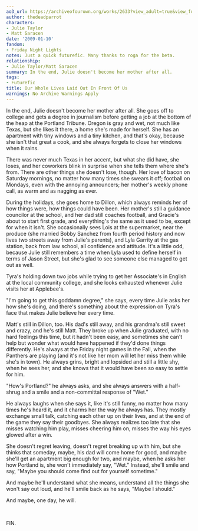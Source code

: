 ```yaml
---
ao3_url: https://archiveofourown.org/works/2633?view_adult=true&view_full_work=true
author: thedeadparrot
characters:
- Julie Taylor
- Matt Saracen
date: '2009-01-10'
fandom:
- Friday Night Lights
notes: Just a quick futurefic. Many thanks to roga for the beta.
relationship:
- Julie Taylor/Matt Saracen
summary: In the end, Julie doesn't become her mother after all.
tags:
- Futurefic
title: Our Whole Lives Laid Out In Front Of Us
warnings: No Archive Warnings Apply
---
```


In the end, Julie doesn't become her mother after all. She goes off to college and gets a degree in journalism before getting a job at the bottom of the heap at the Portland Tribune. Oregon is gray and wet, not much like Texas, but she likes it there, a home she's made for herself. She has an apartment with tiny windows and a tiny kitchen, and that's okay, because she isn't that great a cook, and she always forgets to close her windows when it rains.

There was never much Texas in her accent, but what she did have, she loses, and her coworkers blink in surprise when she tells them where she's from. There are other things she doesn't lose, though. Her love of bacon on Saturday mornings, no matter how many times she swears it off; football on Mondays, even with the annoying announcers; her mother's weekly phone call, as warm and as nagging as ever.

During the holidays, she goes home to Dillon, which always reminds her of how things were, how things could have been. Her mother's still a guidance councilor at the school, and her dad still coaches football, and Gracie's about to start first grade, and everything's the same as it used to be, except for when it isn't. She occasionally sees Lois at the supermarket, near the produce (she married Bobby Sanchez from fourth period history and now lives two streets away from Julie's parents), and Lyla Garrity at the gas station, back from law school, all confidence and attitude. It's a little odd, because Julie still remembers a time when Lyla used to define herself in terms of Jason Street, but she's glad to see someone else managed to get out as well.

Tyra's holding down two jobs while trying to get her Associate's in English at the local community college, and she looks exhausted whenever Julie visits her at Applebee's.

"I'm going to get this goddamn degree," she says, every time Julie asks her how she's doing, and there's something about the expression on Tyra's face that makes Julie believe her every time.

Matt's still in Dillon, too. His dad's still away, and his grandma's still sweet and crazy, and he's still Matt. They broke up when Julie graduated, with no hard feelings this time, but it hadn't been easy, and sometimes she can't help but wonder what would have happened if they'd done things differently. He's always at the Friday night games in the Fall, when the Panthers are playing (and it's not like her mom will let her miss them while she's in town). He always grins, bright and lopsided and still a little shy, when he sees her, and she knows that it would have been so easy to settle for him.

"How's Portland?" he always asks, and she always answers with a half-shrug and a smile and a non-committal response of "Wet."

He always laughs when she says it, like it's still funny, no matter how many times he's heard it, and it charms her the way he always has. They mostly exchange small talk, catching each other up on their lives, and at the end of the game they say their goodbyes. She always realizes too late that she misses watching him play, misses cheering him on, misses the way his eyes glowed after a win.

She doesn't regret leaving, doesn't regret breaking up with him, but she thinks that someday, maybe, his dad will come home for good, and maybe she'll get an apartment big enough for two, and maybe, when he asks her how Portland is, she won't immediately say, "Wet." Instead, she'll smile and say, "Maybe you should come find out for yourself sometime."

And maybe he'll understand what she means, understand all the things she won't say out loud, and he'll smile back as he says, "Maybe I should."

And maybe, one day, he will.

 

FIN.